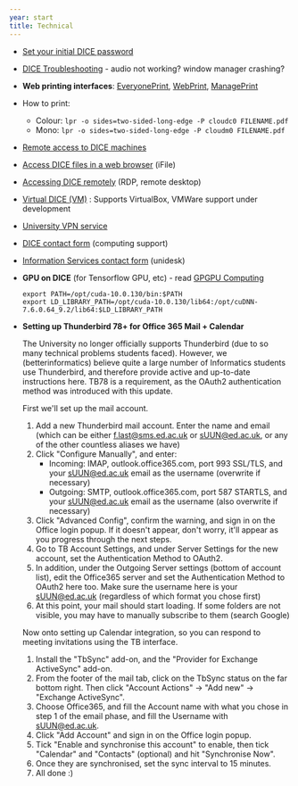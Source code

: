 ```yaml
---
year: start
title: Technical
---
```


- [Set your initial DICE password](http://pp.inf.ed.ac.uk/)
- [DICE Troubleshooting](/resources/dice) - audio not working? window manager crashing?
- **Web printing interfaces**: [EveryonePrint](http://www.everyoneprint.is.ed.ac.uk), [WebPrint](http://webprint.inf.ed.ac.uk), [ManagePrint](http://www.manageprint.is.ed.ac.uk)
- How to print:
  - Colour: `lpr -o sides=two-sided-long-edge -P cloudc0 FILENAME.pdf`
  - Mono: `lpr -o sides=two-sided-long-edge -P cloudm0 FILENAME.pdf`
- [Remote access to DICE machines](https://gist.github.com/vaidap/41ff0abaa8ab35c771568dd129114f3a)
- [Access DICE files in a web browser](https://ifile.inf.ed.ac.uk/) (iFile)
- [Accessing DICE remotely](http://computing.help.inf.ed.ac.uk/remote-desktop/) (RDP, remote desktop)
- [Virtual DICE (VM)](http://computing.help.inf.ed.ac.uk/vdice) : Supports VirtualBox, VMWare support under development
- [University VPN service](http://www.ed.ac.uk/schools-departments/information-services/services/computing/desktop-personal/vpn/vpn-service-using)
- [DICE contact form](https://www.inf.ed.ac.uk/systems/support/form/) (computing support)
- [Information Services contact form](https://ed.unidesk.ac.uk/tas/public/) (unidesk)
- **GPU on DICE** (for Tensorflow GPU, etc) - read [GPGPU Computing](http://computing.help.inf.ed.ac.uk/gpgpu-computing)
    ```
    export PATH=/opt/cuda-10.0.130/bin:$PATH
    export LD_LIBRARY_PATH=/opt/cuda-10.0.130/lib64:/opt/cuDNN-7.6.0.64_9.2/lib64:$LD_LIBRARY_PATH
    ```
- **Setting up Thunderbird 78+ for Office 365 Mail + Calendar**

  The University no longer officially supports Thunderbird (due to so many technical problems students faced). However, we (betterinformatics) believe quite a large number of Informatics students use Thunderbird, and therefore provide active and up-to-date instructions here. TB78 is a requirement, as the OAuth2 authentication method was introduced with this update.

  First we'll set up the mail account.

  1. Add a new Thunderbird mail account. Enter the name and email (which can be either f.last@sms.ed.ac.uk or sUUN@ed.ac.uk, or any of the other countless aliases we have)
  2. Click "Configure Manually", and enter:
     - Incoming: IMAP, outlook.office365.com, port 993 SSL/TLS, and your sUUN@ed.ac.uk email as the username (overwrite if necessary)
     - Outgoing: SMTP, outlook.office365.com, port 587 STARTLS, and your sUUN@ed.ac.uk email as the username (also overwrite if necessary)
  3. Click "Advanced Config", confirm the warning, and sign in on the Office login popup. If it doesn't appear, don't worry, it'll appear as you progress through the next steps.
  4. Go to TB Account Settings, and under Server Settings for the new account, set the Authentication Method to OAuth2.
  5. In addition, under the Outgoing Server settings (bottom of account list), edit the Office365 server and set the Authentication Method to OAuth2 here too. Make sure the username here is your sUUN@ed.ac.uk (regardless of which format you chose first)
  6. At this point, your mail should start loading. If some folders are not visible, you may have to manually subscribe to them (search Google)

  Now onto setting up Calendar integration, so you can respond to meeting invitations using the TB interface.

  1. Install the "TbSync" add-on, and the "Provider for Exchange ActiveSync" add-on.
  2. From the footer of the mail tab, click on the TbSync status on the far bottom right. Then click "Account Actions" -> "Add new" -> "Exchange ActiveSync".
  3. Choose Office365, and fill the Account name with what you chose in step 1 of the email phase, and fill the Username with sUUN@ed.ac.uk.
  4. Click "Add Account" and sign in on the Office login popup.
  5. Tick "Enable and synchronise this account" to enable, then tick "Calendar" and "Contacts" (optional) and hit "Synchronise Now".
  6. Once they are synchronised, set the sync interval to 15 minutes.
  7. All done :)
